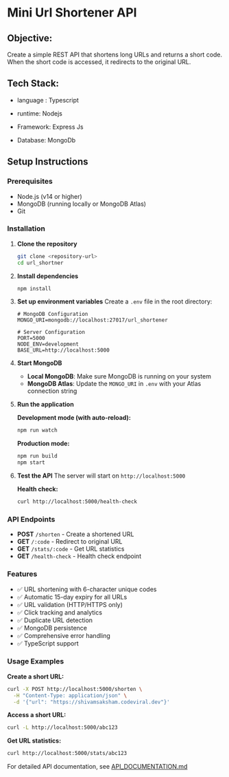 # Mini Url Shortener API

## Objective:

Create a simple REST API that shortens long URLs and returns a short code. When the
short code is accessed, it redirects to the original URL.

## Tech Stack:

- language : Typescript

- runtime: Nodejs

- Framework: Express Js

- Database: MongoDb

## Setup Instructions

### Prerequisites
- Node.js (v14 or higher)
- MongoDB (running locally or MongoDB Atlas)
- Git

### Installation

1. **Clone the repository**
   ```bash
   git clone <repository-url>
   cd url_shortner
   ```

2. **Install dependencies**
   ```bash
   npm install
   ```

3. **Set up environment variables**
   Create a `.env` file in the root directory:
   ```env
   # MongoDB Configuration
   MONGO_URI=mongodb://localhost:27017/url_shortener
   
   # Server Configuration
   PORT=5000
   NODE_ENV=development
   BASE_URL=http://localhost:5000
   ```

4. **Start MongoDB**
   - **Local MongoDB**: Make sure MongoDB is running on your system
   - **MongoDB Atlas**: Update the `MONGO_URI` in `.env` with your Atlas connection string

5. **Run the application**
   
   **Development mode (with auto-reload):**
   ```bash
   npm run watch
   ```
   
   **Production mode:**
   ```bash
   npm run build
   npm start
   ```

6. **Test the API**
   The server will start on `http://localhost:5000`
   
   **Health check:**
   ```bash
   curl http://localhost:5000/health-check
   ```

### API Endpoints

- **POST** `/shorten` - Create a shortened URL
- **GET** `/:code` - Redirect to original URL
- **GET** `/stats/:code` - Get URL statistics
- **GET** `/health-check` - Health check endpoint


### Features

- ✅ URL shortening with 6-character unique codes
- ✅ Automatic 15-day expiry for all URLs
- ✅ URL validation (HTTP/HTTPS only)
- ✅ Click tracking and analytics
- ✅ Duplicate URL detection
- ✅ MongoDB persistence
- ✅ Comprehensive error handling
- ✅ TypeScript support

### Usage Examples

**Create a short URL:**
```bash
curl -X POST http://localhost:5000/shorten \
  -H "Content-Type: application/json" \
  -d '{"url": "https://shivamsaksham.codeviral.dev"}'
```

**Access a short URL:**
```bash
curl -L http://localhost:5000/abc123
```

**Get URL statistics:**
```bash
curl http://localhost:5000/stats/abc123
```

For detailed API documentation, see [API_DOCUMENTATION.md](./API_DOCUMENTATION.md)
